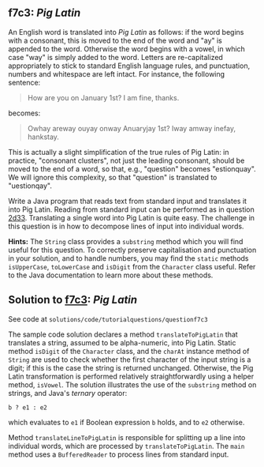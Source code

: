 ## f7c3: *Pig Latin*

An English word is translated into *Pig Latin* as follows: if the word begins with a consonant, this is moved to the end of the word and "ay" is appended to the word.  Otherwise
the word begins with a vowel, in which case "way" is simply added to the word.  Letters are re-capitalized appropriately to stick to standard English language rules, and punctuation, numbers and whitespace are left intact.  For instance, the following sentence:

> How are you on January 1st?  I am fine, thanks.

becomes:

> Owhay areway ouyay onway Anuaryjay 1st?  Iway amway inefay, hankstay.

This is actually a slight simplification of the true rules of Pig Latin: in practice, "consonant clusters", not just the leading consonant, should be moved to the end of a word, so that, e.g., "question" becomes "estionquay".  We will ignore this complexity, so that "question" is translated to "uestionqay".

Write a Java program that reads text from standard input and translates it into Pig Latin.  Reading from standard input can be performed as in question [2d33](questions/2d33.md).
Translating a single word into Pig Latin is quite easy.  The challenge in this question is in how to decompose lines of input into individual words.

**Hints:** The `String` class provides a `substring` method which you will find useful for this
question.  To correctly preserve capitalisation and punctuation in your solution, and to handle numbers, you may find the `static` methods
`isUpperCase`, `toLowerCase` and `isDigit` from the `Character` class useful.  Refer to the Java documentation
to learn more about these methods.

## Solution to [f7c3](../questions/f7c3): *Pig Latin*

See code at `solutions/code/tutorialquestions/questionf7c3`

The sample code solution declares a method `translateToPigLatin` that
translates a string, assumed to be alpha-numeric, into Pig Latin.  Static method `isDigit` of
the `Character` class, and
the `charAt` instance method of `String` are used to check whether the first character of
the input string is a digit; if this is the case the string is returned unchanged.  Otherwise, the
Pig Latin transformation is performed relatively straightforwardly using a helper method, `isVowel`.
The solution illustrates the use of the `substring` method on strings, and Java's *ternary*
operator:

```
b ? e1 : e2
```

which evaluates to `e1` if Boolean expression `b` holds,
and to `e2` otherwise.

Method `translateLineToPigLatin` is responsible for splitting up a line into individual words,
which are processed by `translateToPigLatin`.  The `main` method uses a `BufferedReader`
to process lines from standard input.